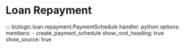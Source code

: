 # Loan Repayment

::: bizlogic.loan.repayment.PaymentSchedule
    handler: python
    options:
      members:
        - create_payment_schedule
      show_root_heading: true
      show_source: true
